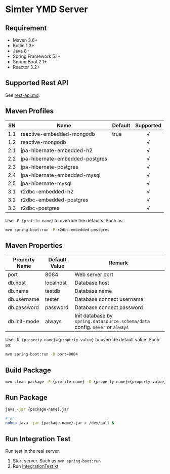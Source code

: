 #  Simter YMD Server

## Requirement

- Maven 3.6+
- Kotlin 1.3+
- Java 8+
- Spring Framework 5.1+
- Spring Boot 2.1+
- Reactor 3.2+

## Supported Rest API

See [rest-api.md](../docs/rest-api.md).

## Maven Profiles

| SN  | Name                            | Default | Supported |
|-----|---------------------------------|---------|:---------:|
| 1.1 | reactive-embedded-mongodb       | true    |     √     |
| 1.2 | reactive-mongodb                |         |     √     |
| 2.1 | jpa-hibernate-embedded-h2       |         |     √     |
| 2.2 | jpa-hibernate-embedded-postgres |         |     √     |
| 2.3 | jpa-hibernate-postgres          |         |     √     |
| 2.4 | jpa-hibernate-embedded-mysql    |         |     √     |
| 2.5 | jpa-hibernate-mysql             |         |     √     |
| 3.1 | r2dbc-embedded-h2               |         |     √     |
| 3.2 | r2dbc-embedded-postgres         |         |     √     |
| 3.3 | r2dbc-postgres                  |         |     √     |

Use `-P {profile-name}` to override the defaults. Such as:

```bash
mvn spring-boot:run -P r2dbc-embedded-postgres
```

## Maven Properties

| Property Name | Default Value | Remark
|---------------|---------------|--------
| port          | 8084          | Web server port
| db.host       | localhost     | Database host
| db.name       | testdb        | Database name
| db.username   | tester        | Database connect username
| db.password   | password      | Database connect password
| db.init-mode  | always        | Init database by `spring.datasource.schema/data` config. `never` or `always`

Use `-D {property-name}={property-value}` to override default value. Such as:

```bash
mvn spring-boot:run -D port=8084
```

## Build Package

```bash
mvn clean package -P {profile-name} -D {property-name}={property-value}
```

## Run Package

```bash
java -jar {package-name}.jar

# or
nohup java -jar {package-name}.jar > /dev/null &
```

## Run Integration Test

Run test in the real server.

1. Start server. Such as `mvn spring-boot:run`
2. Run [IntegrationTest.kt]


[IntegrationTest.kt]: https://github.com/simter/simter-ymd/blob/master/simter-ymd-starter/src/test/kotlin/tech/simter/ymd/starter/IntegrationTest.kt